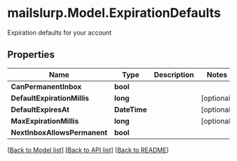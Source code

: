 # mailslurp.Model.ExpirationDefaults
Expiration defaults for your account
## Properties

Name | Type | Description | Notes
------------ | ------------- | ------------- | -------------
**CanPermanentInbox** | **bool** |  | 
**DefaultExpirationMillis** | **long** |  | [optional] 
**DefaultExpiresAt** | **DateTime** |  | [optional] 
**MaxExpirationMillis** | **long** |  | [optional] 
**NextInboxAllowsPermanent** | **bool** |  | 

[[Back to Model list]](../README#documentation-for-models) [[Back to API list]](../README#documentation-for-api-endpoints) [[Back to README]](../README)

